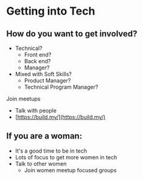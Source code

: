 # Getting into Tech

## How do you want to get involved?

* Technical?
  * Front end?
  * Back end?
  * Manager?
* Mixed with Soft Skills?
  * Product Manager?
  * Technical Program Manager?

Join meetups

* Talk with people
* [https://build.my/](https://build.my/)

## If you are a woman:

* It's a good time to be in tech
* Lots of focus to get more women in tech
* Talk to other women
  * Join women meetup focused groups



